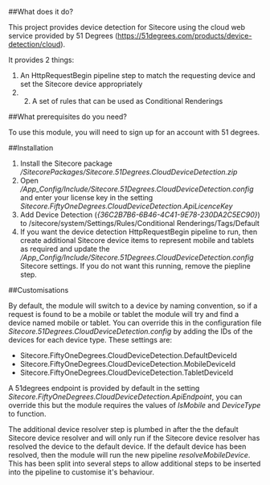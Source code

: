 ##What does it do?

This project provides device detection for Sitecore using the cloud web service provided by 51 Degrees (https://51degrees.com/products/device-detection/cloud).

It provides 2 things:

1. An HttpRequestBegin pipeline step to match the requesting device and set the Sitecore device appropriately
2. 2. A set of rules that can be used as Conditional Renderings

##What prerequisites do you need?

To use this module, you will need to sign up for an account with 51 degrees.

##Installation

1. Install the Sitecore package _/SitecorePackages/Sitecore.51Degrees.CloudDeviceDetection.zip_
2. Open _/App_Config/Include/Sitecore.51Degrees.CloudDeviceDetection.config_ and enter your license key in the setting _Sitecore.FiftyOneDegrees.CloudDeviceDetection.ApiLicenceKey_
3. Add Device Detection (_{36C2B7B6-6B46-4C41-9E78-230DA2C5EC90}_) to /sitecore/system/Settings/Rules/Conditional Renderings/Tags/Default
4. If you want the device detection HttpRequestBegin pipeline to run, then create additional Sitecore device items to represent mobile and tablets as required and update the _/App_Config/Include/Sitecore.51Degrees.CloudDeviceDetection.config_ Sitecore settings. If you do not want this running, remove the piepline step.


##Customisations

By default, the module will switch to a device by naming convention, so if a request is found to be a mobile or tablet the module will try and find a device named mobile or tablet. You can override this in the configuration file _Sitecore.51Degrees.CloudDeviceDetection.config_ by adding the IDs of the devices for each device type. These settings are:

* Sitecore.FiftyOneDegrees.CloudDeviceDetection.DefaultDeviceId
* Sitecore.FiftyOneDegrees.CloudDeviceDetection.MobileDeviceId
* Sitecore.FiftyOneDegrees.CloudDeviceDetection.TabletDeviceId

A 51degrees endpoint is provided by default in the setting _Sitecore.FiftyOneDegrees.CloudDeviceDetection.ApiEndpoint_, you can override this but the module requires the values of _IsMobile_ and _DeviceType_ to function.

The additional device resolver step is plumbed in after the the default Sitecore device resolver and will only run if the Sitecore device resolver has resolved the device to the default device. If the default device has been resolved, then the module will run the new pipeline _resolveMobileDevice_. This has been split into several steps to allow additional steps to be inserted into the pipeline to customise it's behaviour.

